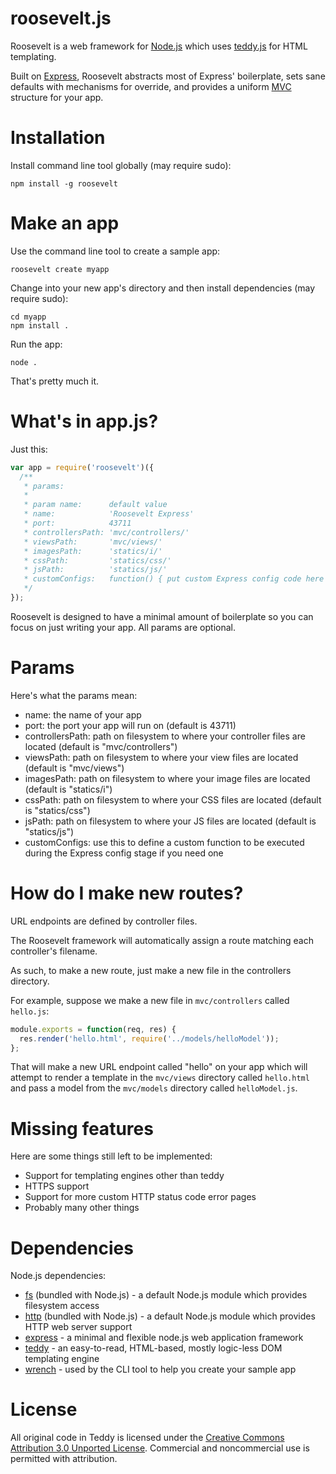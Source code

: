 roosevelt.js
=

Roosevelt is a web framework for <a href='http://nodejs.org/'>Node.js</a> which uses <a href='https://github.com/kethinov/teddy'>teddy.js</a> for HTML templating.

Built on <a href='http://expressjs.com/'>Express</a>, Roosevelt abstracts most of Express' boilerplate, sets sane defaults with mechanisms for override, and provides a uniform <a href='http://en.wikipedia.org/wiki/Model%E2%80%93view%E2%80%93controller'>MVC</a> structure for your app.

Installation
=

Install command line tool globally (may require sudo):

```
npm install -g roosevelt
```
Make an app
=

Use the command line tool to create a sample app:

```
roosevelt create myapp
```

Change into your new app's directory and then install dependencies (may require sudo):

```
cd myapp
npm install .
```

Run the app:

```
node .
```

That's pretty much it.

What's in app.js?
=

Just this:

```js
var app = require('roosevelt')({
  /**
   * params:
   * 
   * param name:      default value
   * name:            'Roosevelt Express'
   * port:            43711
   * controllersPath: 'mvc/controllers/'
   * viewsPath:       'mvc/views/'
   * imagesPath:      'statics/i/'
   * cssPath:         'statics/css/'
   * jsPath:          'statics/js/'
   * customConfigs:   function() { put custom Express config code here }
   */
});
```

Roosevelt is designed to have a minimal amount of boilerplate so you can focus on just writing your app. All params are optional.

Params
=

Here's what the params mean:

- name: the name of your app
- port: the port your app will run on (default is 43711)
- controllersPath: path on filesystem to where your controller files are located (default is "mvc/controllers")
- viewsPath: path on filesystem to where your view files are located (default is "mvc/views")
- imagesPath: path on filesystem to where your image files are located (default is "statics/i")
- cssPath: path on filesystem to where your CSS files are located (default is "statics/css")
- jsPath: path on filesystem to where your JS files are located (default is "statics/js")
- customConfigs: use this to define a custom function to be executed during the Express config stage if you need one

How do I make new routes?
=

URL endpoints are defined by controller files.

The Roosevelt framework will automatically assign a route matching each controller's filename.

As such, to make a new route, just make a new file in the controllers directory.

For example, suppose we make a new file in `mvc/controllers` called `hello.js`:

```js
module.exports = function(req, res) {
  res.render('hello.html', require('../models/helloModel'));
};
```

That will make a new URL endpoint called "hello" on your app which will attempt to render a template in the `mvc/views` directory called `hello.html` and pass a model from the `mvc/models` directory called `helloModel.js`.

Missing features
=

Here are some things still left to be implemented:

- Support for templating engines other than teddy
- HTTPS support
- Support for more custom HTTP status code error pages
- Probably many other things

Dependencies
=

Node.js dependencies:

- <a href='http://nodejs.org/api/fs.html'>fs</a> (bundled with Node.js) - a default Node.js module which provides filesystem access
- <a href='http://nodejs.org/api/http.html'>http</a> (bundled with Node.js) - a default Node.js module which provides HTTP web server support
- <a href='http://expressjs.com/'>express</a> - a minimal and flexible node.js web application framework
- <a href='https://github.com/kethinov/teddy'>teddy</a> - an easy-to-read, HTML-based, mostly logic-less DOM templating engine
- <a href='https://github.com/ryanmcgrath/wrench-js'>wrench</a> - used by the CLI tool to help you create your sample app

License
=

All original code in Teddy is licensed under the <a href='http://creativecommons.org/licenses/by/3.0/deed.en_US'>Creative Commons Attribution 3.0 Unported License</a>. Commercial and noncommercial use is permitted with attribution.